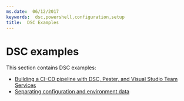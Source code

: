 ```yaml
---
ms.date:  06/12/2017
keywords:  dsc,powershell,configuration,setup
title:  DSC Examples
---
```


# DSC examples

This section contains DSC examples:

- [Building a CI-CD pipeline with DSC, Pester, and Visual Studio Team Services](dscCiCd.md)
- [Separating configuration and environment data](separatingEnvData.md)